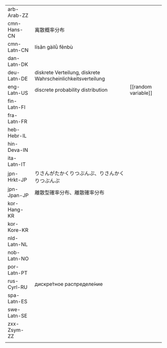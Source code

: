| | | |
|-|-|-|
| arb-Arab-ZZ |  |  |
| cmn-Hans-CN | 离散概率分布 |  |
| cmn-Latn-CN | lísǎn gàilǜ fēnbù |  |
| dan-Latn-DK |  |  |
| deu-Latn-DE | diskrete Verteilung, diskrete Wahrscheinlichkeitsverteilung |  |
| eng-Latn-US | discrete probability distribution | [[random variable]] |
| fin-Latn-FI |  |  |
| fra-Latn-FR |  |  |
| heb-Hebr-IL |  |  |
| hin-Deva-IN |  |  |
| ita-Latn-IT |  |  |
| jpn-Hrkt-JP | りさんがたかくりつぶんぷ、りさんかくりつぶんぷ |  |
| jpn-Jpan-JP | 離散型確率分布、離散確率分布 |  |
| kor-Hang-KR |  |  |
| kor-Kore-KR |  |  |
| nld-Latn-NL |  |  |
| nob-Latn-NO |  |  |
| por-Latn-PT |  |  |
| rus-Cyrl-RU | дискре́тное распределе́ние |  |
| spa-Latn-ES |  |  |
| swe-Latn-SE |  |  |
| zxx-Zsym-ZZ |  |  |
|  |  |  |
